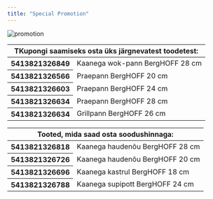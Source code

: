 ```yaml
---
title: "Special Promotion"
---
```


<div class="rules_container">
    <div class="rules_content">
      <img src="images/promotion_et.jpg" alt="promotion">
        <div class="tables">
            <table>
                <thead><th colspan="2">TKupongi saamiseks osta üks järgnevatest toodetest:</th></thead>
                <tbody>
                    <tr>
                        <th>5413821326849</th> <td>Kaanega wok-pann BergHOFF 28 cm</td>
                    </tr>
                    <tr>
                        <th>5413821326566</th> <td>Praepann BergHOFF 20 cm</td>
                    </tr>
                    <tr>
                        <th>5413821326603</th> <td>Praepann BergHOFF 24 cm</td>
                    </tr>
                    <tr>
                        <th>5413821326634</th> <td>Praepann BergHOFF 28 cm</td>
                    </tr>
                    <tr>
                        <th>5413821326634</th> <td>Grillpann BergHOFF 26 cm</td>
                    </tr>
                </tbody>
            </table>
            <table>
                <thead><th colspan="2">Tooted, mida saad osta soodushinnaga:</th></thead>
                <tbody>
                    <tr>
                        <th>5413821326818</th> <td>Kaanega haudenõu BergHOFF 28 cm</td>
                    </tr>
                    <tr>
                        <th>5413821326726</th> <td>Kaanega haudenõu BergHOFF 20 cm</td>
                    </tr>
                    <tr>
                        <th>5413821326696</th> <td>Kaanega kastrul BergHOFF 18 cm</td>
                    </tr>
                    <tr>
                        <th>5413821326788</th> <td>Kaanega supipott BergHOFF 24 cm</td>
                    </tr>
                </tbody>
            </table>
        </div>
    </div>
    <!-- <div class="no_promotion">
        <p>Täname, et vaatate meie pakkumisi.</p>
        <p>Hetkel eripakkumisi ei ole.</p>
        <p>Külastage meid varsti uuesti!</p>
    </div> -->
</div>